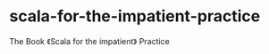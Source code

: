 scala-for-the-impatient-practice
================================

The Book 《Scala for the impatient》 Practice